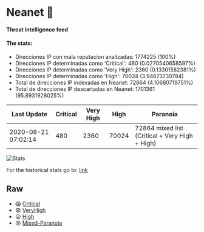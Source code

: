 # Neanet :hocho:
#### Threat intelligence feed
#### The stats:

- Direcciones IP con mala reputacion analizadas: 1774225 (100%)
- Direcciones IP determinadas como 'Critical':  480 (0.0270540658597%)
- Direcciones IP determinadas como 'Very High':  2360 (0.13301582381%)
- Direcciones IP determinadas como 'High':  70024 (3.94673730784)
- Total de direcciones IP indexadas en Neanet:  72864 (4.10680719751%)
- Total de direcciones IP descartadas en Neanet:  1701361 (95.8931928025%)

| Last Update | Critical | Very High | High | Paranoia |
| --- | --- | --- | --- | --- |
| 2020-08-21 07:02:14 | 480 | 2360 | 70024 | 72864 mixed list (Critical + Very High + High)|

![Stats](https://docs.google.com/spreadsheets/d/e/2PACX-1vSnaNMIXVabIpDJjufMlzH7poXnshF3mgd8Is1g9ytUEzVsP5my4Trn8f-xkoLLQ38xpL3HtmUexLo6/pubchart?oid=501124687&format=image)

For the historical stats go to: [link](/stats.csv)
## Raw
- :scream: [Critical](https://raw.githubusercontent.com/JavaGarcia/Neanet/master/blacklists/neanet_critical.txt)
- :fearful: [VeryHigh](https://raw.githubusercontent.com/JavaGarcia/Neanet/master/blacklists/neanet_veryHigh.txtt)
- :frowning: [High](https://raw.githubusercontent.com/JavaGarcia/Neanet/master/blacklists/neanet_high.txt)
- :dizzy_face: [Mixed-Paranoia](https://raw.githubusercontent.com/JavaGarcia/Neanet/master/blacklists/neanet_all.txt)

















































































































































































































































































































































